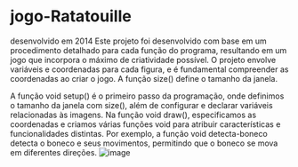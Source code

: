 # jogo-Ratatouille

desenvolvido em 2014
Este projeto foi desenvolvido com base em um procedimento detalhado para cada função do programa, resultando em um jogo que incorpora o máximo de criatividade possível. O projeto envolve variáveis e coordenadas para cada figura, e é fundamental compreender as coordenadas ao criar o jogo. A função size() define o tamanho da janela.

A função void setup() é o primeiro passo da programação, onde definimos o tamanho da janela com size(), além de configurar e declarar variáveis relacionadas às imagens. Na função void draw(), especificamos as coordenadas e criamos várias funções void para atribuir características e funcionalidades distintas. Por exemplo, a função void detecta-boneco detecta o boneco e seus movimentos, permitindo que o boneco se mova em diferentes direções.
![image](https://github.com/user-attachments/assets/683dde7f-8249-48a9-9199-65d5e7695be7)
